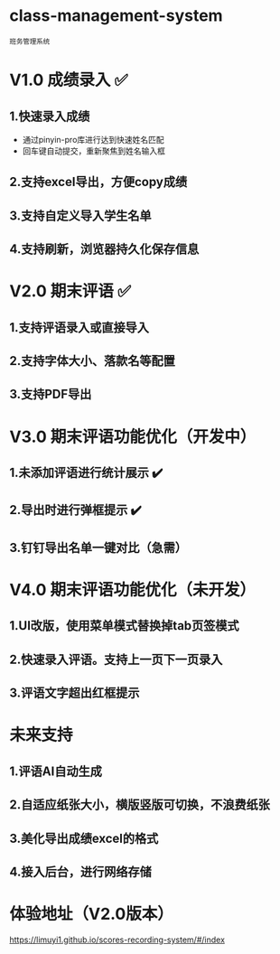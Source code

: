 # class-management-system

`班务管理系统`

# V1.0 成绩录入 ✅
## 1.快速录入成绩
- 通过pinyin-pro库进行达到快速姓名匹配
- 回车键自动提交，重新聚焦到姓名输入框
## 2.支持excel导出，方便copy成绩
## 3.支持自定义导入学生名单
## 4.支持刷新，浏览器持久化保存信息

# V2.0 期末评语 ✅
## 1.支持评语录入或直接导入
## 2.支持字体大小、落款名等配置
## 3.支持PDF导出

# V3.0 期末评语功能优化（开发中）
## 1.未添加评语进行统计展示 ✔️
## 2.导出时进行弹框提示 ✔️
## 3.钉钉导出名单一键对比（急需）

# V4.0 期末评语功能优化（未开发）
## 1.UI改版，使用菜单模式替换掉tab页签模式
## 2.快速录入评语。支持上一页下一页录入
## 3.评语文字超出红框提示

# 未来支持
## 1.评语AI自动生成
## 2.自适应纸张大小，横版竖版可切换，不浪费纸张
## 3.美化导出成绩excel的格式
## 4.接入后台，进行网络存储

# 体验地址（V2.0版本）
https://limuyi1.github.io/scores-recording-system/#/index
